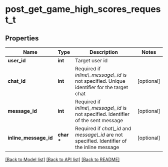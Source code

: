 # post_get_game_high_scores_request_t

## Properties
Name | Type | Description | Notes
------------ | ------------- | ------------- | -------------
**user_id** | **int** | Target user id | 
**chat_id** | **int** | Required if *inline\\_message\\_id* is not specified. Unique identifier for the target chat | [optional] 
**message_id** | **int** | Required if *inline\\_message\\_id* is not specified. Identifier of the sent message | [optional] 
**inline_message_id** | **char \*** | Required if *chat\\_id* and *message\\_id* are not specified. Identifier of the inline message | [optional] 

[[Back to Model list]](../README.md#documentation-for-models) [[Back to API list]](../README.md#documentation-for-api-endpoints) [[Back to README]](../README.md)


